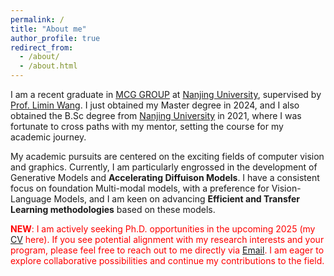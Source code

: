 ```yaml
---
permalink: /
title: "About me"
author_profile: true
redirect_from: 
  - /about/
  - /about.html
---
```


I am a recent graduate in [MCG GROUP](https://mcg.nju.edu.cn/) at [Nanjing University](https://cs.nju.edu.cn/main.htm/), supervised by [Prof. Limin Wang](https://wanglimin.github.io/). I just obtained my Master degree in 2024, and I also obtained the B.Sc degree from [Nanjing University](https://cs.nju.edu.cn/main.htm/) in 2021, where I was fortunate to cross paths with my mentor, setting the course for my academic journey.

My academic pursuits are centered on the exciting fields of computer vision and graphics. Currently, I am particularly engrossed in the development of Generative Models and **Accelerating Diffuison Models**. I have a consistent focus on foundation Multi-modal models, with a preference for Vision-Language Models, and I am keen on advancing **Efficient and Transfer Learning methodologies** based on these models.

<font color=red>**NEW**: I am actively seeking Ph.D. opportunities in the upcoming 2025 (my [CV](https://hypnosxc.github.io/files/CV_ChenXu.pdf) here). If you see potential alignment with my research interests and your program, please feel free to reach out to me directly via [Email](chenxu24568@gmail.com). I am eager to explore collaborative possibilities and continue my contributions to the field.</font>